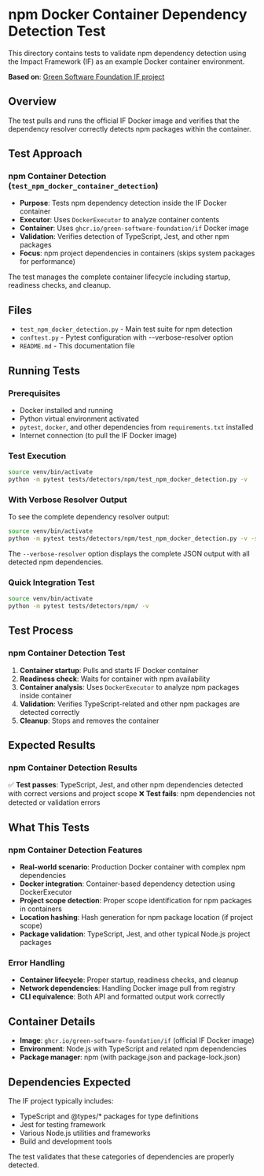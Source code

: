 # npm Docker Container Dependency Detection Test

This directory contains tests to validate npm dependency detection using the Impact Framework (IF) as an example Docker container environment.

**Based on**: [Green Software Foundation IF project](https://github.com/Green-Software-Foundation/if)

## Overview

The test pulls and runs the official IF Docker image and verifies that the dependency resolver correctly detects npm packages within the container.

## Test Approach

### npm Container Detection (`test_npm_docker_container_detection`)

- **Purpose**: Tests npm dependency detection inside the IF Docker container
- **Executor**: Uses `DockerExecutor` to analyze container contents
- **Container**: Uses `ghcr.io/green-software-foundation/if` Docker image
- **Validation**: Verifies detection of TypeScript, Jest, and other npm packages
- **Focus**: npm project dependencies in containers (skips system packages for performance)

The test manages the complete container lifecycle including startup, readiness checks, and cleanup.

## Files

- `test_npm_docker_detection.py` - Main test suite for npm detection
- `conftest.py` - Pytest configuration with --verbose-resolver option
- `README.md` - This documentation file

## Running Tests

### Prerequisites

- Docker installed and running
- Python virtual environment activated
- `pytest`, `docker`, and other dependencies from `requirements.txt` installed
- Internet connection (to pull the IF Docker image)

### Test Execution

```bash
source venv/bin/activate
python -m pytest tests/detectors/npm/test_npm_docker_detection.py -v
```

### With Verbose Resolver Output

To see the complete dependency resolver output:

```bash
source venv/bin/activate
python -m pytest tests/detectors/npm/test_npm_docker_detection.py -v -s --verbose-resolver
```

The `--verbose-resolver` option displays the complete JSON output with all detected npm dependencies.

### Quick Integration Test

```bash
source venv/bin/activate
python -m pytest tests/detectors/npm/ -v
```

## Test Process

### npm Container Detection Test

1. **Container startup**: Pulls and starts IF Docker container
2. **Readiness check**: Waits for container with npm availability
3. **Container analysis**: Uses `DockerExecutor` to analyze npm packages inside container
4. **Validation**: Verifies TypeScript-related and other npm packages are detected correctly
5. **Cleanup**: Stops and removes the container

## Expected Results

### npm Container Detection Results

✅ **Test passes**: TypeScript, Jest, and other npm dependencies detected with correct versions and project scope
❌ **Test fails**: npm dependencies not detected or validation errors

## What This Tests

### npm Container Detection Features

- **Real-world scenario**: Production Docker container with complex npm dependencies
- **Docker integration**: Container-based dependency detection using DockerExecutor
- **Project scope detection**: Proper scope identification for npm packages in containers
- **Location hashing**: Hash generation for npm package location (if project scope)
- **Package validation**: TypeScript, Jest, and other typical Node.js project packages

### Error Handling

- **Container lifecycle**: Proper startup, readiness checks, and cleanup
- **Network dependencies**: Handling Docker image pull from registry
- **CLI equivalence**: Both API and formatted output work correctly

## Container Details

- **Image**: `ghcr.io/green-software-foundation/if` (official IF Docker image)
- **Environment**: Node.js with TypeScript and related npm dependencies
- **Package manager**: npm (with package.json and package-lock.json)

## Dependencies Expected

The IF project typically includes:

- TypeScript and @types/* packages for type definitions
- Jest for testing framework
- Various Node.js utilities and frameworks
- Build and development tools

The test validates that these categories of dependencies are properly detected.
